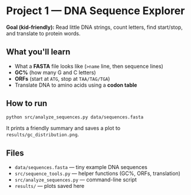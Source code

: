 # Project 1 — DNA Sequence Explorer

**Goal (kid-friendly):** Read little DNA strings, count letters, find start/stop, and translate to protein words.

## What you'll learn
- What a **FASTA** file looks like (`>name` line, then sequence lines)
- **GC%** (how many G and C letters)
- **ORFs** (start at `ATG`, stop at `TAA/TAG/TGA`)
- Translate DNA to amino acids using a **codon table**

## How to run
```bash
python src/analyze_sequences.py data/sequences.fasta
```
It prints a friendly summary and saves a plot to `results/gc_distribution.png`.

## Files
- `data/sequences.fasta` — tiny example DNA sequences
- `src/sequence_tools.py` — helper functions (GC%, ORFs, translation)
- `src/analyze_sequences.py` — command-line script
- `results/` — plots saved here
